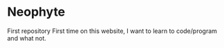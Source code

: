 # Neophyte
First repository
First time on this website, I want to learn to code/program and what not.
